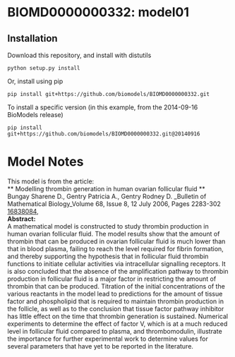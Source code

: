 # BIOMD0000000332: model01

## Installation

Download this repository, and install with distutils

`python setup.py install`

Or, install using pip

`pip install git+https://github.com/biomodels/BIOMD0000000332.git`

To install a specific version (in this example, from the 2014-09-16 BioModels release)

`pip install git+https://github.com/biomodels/BIOMD0000000332.git@20140916`


# Model Notes


This model is from the article:  
** Modelling thrombin generation in human ovarian follicular fluid **   
Bungay Sharene D., Gentry Patricia A., Gentry Rodney D. _Bulletin of
Mathematical Biology_Volume 68, Issue 8, 12 July 2006, Pages 2283-302
[16838084](http://www.ncbi.nlm.nih.gov/pubmed/16838084),  
**Abstract:**   
A mathematical model is constructed to study thrombin production in human
ovarian follicular fluid. The model results show that the amount of thrombin
that can be produced in ovarian follicular fluid is much lower than that in
blood plasma, failing to reach the level required for fibrin formation, and
thereby supporting the hypothesis that in follicular fluid thrombin functions
to initiate cellular activities via intracellular signalling receptors. It is
also concluded that the absence of the amplification pathway to thrombin
production in follicular fluid is a major factor in restricting the amount of
thrombin that can be produced. Titration of the initial concentrations of the
various reactants in the model lead to predictions for the amount of tissue
factor and phospholipid that is required to maintain thrombin production in
the follicle, as well as to the conclusion that tissue factor pathway
inhibitor has little effect on the time that thrombin generation is sustained.
Numerical experiments to determine the effect of factor V, which is at a much
reduced level in follicular fluid compared to plasma, and thrombomodulin,
illustrate the importance for further experimental work to determine values
for several parameters that have yet to be reported in the literature.


